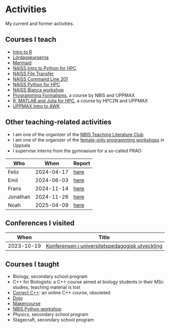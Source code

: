 # Activities

My current and former activities.

## Courses I teach

- [Intro to R](https://richelbilderbeek.github.io/intro_r_course/)
- [Lördagskurserna](https://uppsala-makerspace.github.io/loerdagskurser/)
- [Mermaid](https://github.com/richelbilderbeek/lesson_mermaid)
- [NAISS Intro to Python for HPC](https://uppmax.github.io/naiss_intro_python/)
- [NAISS File Transfer](https://uppmax.github.io/naiss_file_transfer_course/)
- [NAISS Command Line 201](https://uppmax.github.io/naiss_intermediate_bash_linux)
- [NAISS Python for HPC](https://uppmax.github.io/HPC-python/)
- [NAISS Bianca workshop](https://uppmax.github.io/bianca_workshops/)
- [Programming Formalisms](https://github.com/UPPMAX/programming_formalisms),
  a course by NBIS and UPPMAX
- [R, MATLAB and Julia for HPC](https://github.com/UPPMAX/R-matlab-julia-HPC),
  a course by HPC2N and UPPMAX
- [UPPMAX Intro to AWK](https://uppmax.github.io/awk_course/)

## Other teaching-related activities

- I am one of the organizer of the
  [NBIS Teaching Literature Club](https://nbisweden.github.io/teaching_literature_club/)
- I am one of the organizer of the
  [female-only programming workshops](https://richelbilderbeek.github.io/female_only_programming_workshops/)
  in Uppsala
- I supervise interns from the gymnasium for a so-called PRAO:

Who     |When      |Report
--------|----------|-----------------------------------------------------------------
Felix   |2024-04-17|[here](https://github.com/richelbilderbeek/prao_felix_20240417)
Emil    |2024-06-03|[here](https://github.com/richelbilderbeek/prao_emil_20240603)
Frans   |2024-11-14|[here](https://github.com/richelbilderbeek/prao_frans_20241114)
Jonathan|2024-11-26|[here](https://github.com/richelbilderbeek/prao_jonatan_20241126)
Noah    |2025-04-09|[here](https://github.com/richelbilderbeek/prao_noah_20250409)

## Conferences I visited

When      |Title
----------|---------------------------------------------------------------------
2023-10-19|[Konferensen i universitetspedagogisk utveckling](20231019_konferensen_i_universitetspedagogisk_utveckling.pdf)

## Courses I taught

- Biology, secondary school program
- C++ for Biologists: a C++ course aimed at biology students in their MSc studies, teaching material is lost
- [Correct C++](https://github.com/richelbilderbeek/correct_cpp): an online C++ course, obsoleted
- [Dojo](https://github.com/djog/dojo.git)
- [Makercourse](https://github.com/DIYbioGroningen/Makercourse.git)
- [NBIS Python workshop](https://github.com/NBISweden/workshop-python)
- Physics, secondary school program
- Stagecraft, secondary school program
